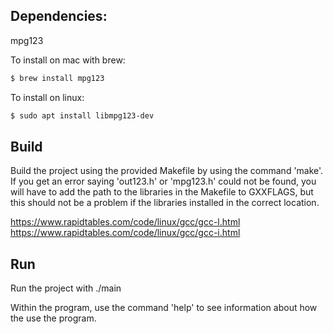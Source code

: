 <h2>Dependencies:</h2>
mpg123</br>

To install on mac with brew:</br>

```bash
$ brew install mpg123
```

To install on linux:

```bash
$ sudo apt install libmpg123-dev
```

<h2>Build</h2>
Build the project using the provided Makefile by using the command 'make'.
If you get an error saying 'out123.h' or 'mpg123.h' could not be found, you will have to add the path to the libraries in the Makefile to GXXFLAGS, but this should not be a problem if the libraries installed in the correct location.

https://www.rapidtables.com/code/linux/gcc/gcc-l.html
https://www.rapidtables.com/code/linux/gcc/gcc-i.html

<h2>Run</h2>
Run the project with ./main

Within the program, use the command 'help' to see information about how the use the program.
